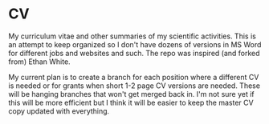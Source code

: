 CV
==

My curriculum vitae and other summaries of my scientific activities. This is an attempt to keep organized so I don't have dozens of versions in MS Word for different jobs and websites and such. The repo was inspired (and forked from) Ethan White. 

My current plan is to create a branch for each position where a different CV is needed or for grants when short 1-2 page CV versions are needed. These will be hanging branches that won't get merged back in. I'm not sure yet if this will be more efficient but I think it will be easier to keep the master CV copy updated with everything.
